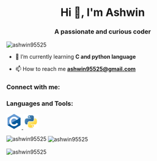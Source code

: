 <h1 align="center">Hi 👋, I'm Ashwin</h1>
<h3 align="center">A passionate and curious coder</h3>

<p align="left"> <img src="https://komarev.com/ghpvc/?username=ashwin95525&label=Profile%20views&color=0e75b6&style=flat" alt="ashwin95525" /> </p>

- 🌱 I’m currently learning **C and python language**

- 📫 How to reach me **ashwin95525@gmail.com**

<h3 align="left">Connect with me:</h3>
<p align="left">
</p>

<h3 align="left">Languages and Tools:</h3>
<p align="left"> <a href="https://www.cprogramming.com/" target="_blank" rel="noreferrer"> <img src="https://raw.githubusercontent.com/devicons/devicon/master/icons/c/c-original.svg" alt="c" width="40" height="40"/> </a> <a href="https://www.python.org" target="_blank" rel="noreferrer"> <img src="https://raw.githubusercontent.com/devicons/devicon/master/icons/python/python-original.svg" alt="python" width="40" height="40"/> </a> </p>

<p><img align="left" src="https://github-readme-stats.vercel.app/api/top-langs?username=ashwin95525&show_icons=true&locale=en&layout=compact" alt="ashwin95525" /></p>

<p>&nbsp;<img align="center" src="https://github-readme-stats.vercel.app/api?username=ashwin95525&show_icons=true&locale=en" alt="ashwin95525" /></p>

<p><img align="center" src="https://github-readme-streak-stats.herokuapp.com/?user=ashwin95525&" alt="ashwin95525" /></p>
